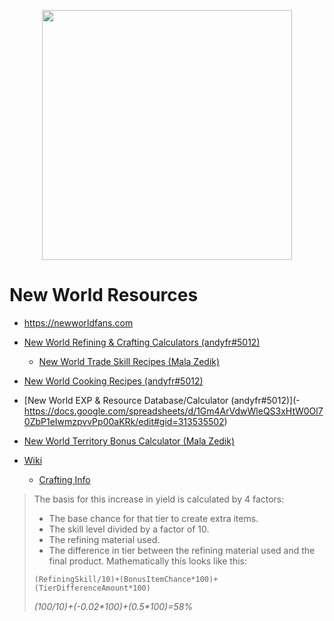 <p align="center"><a href="https://laravel.com" target="_blank"><img src="https://raw.githubusercontent.com/laravel/art/master/logo-lockup/5%20SVG/2%20CMYK/1%20Full%20Color/laravel-logolockup-cmyk-red.svg" width="400"></a></p>

# New World Resources

- https://newworldfans.com

- [New World Refining & Crafting Calculators (andyfr#5012)](https://docs.google.com/spreadsheets/d/1RgZuSTkXne7IBkcInheh01XJFpzDLkbcfsXMVvh32Gg/)
    - [New World Trade Skill Recipes (Mala Zedik)](https://docs.google.com/spreadsheets/d/139UvmN9GQusBQbomfw_MgqdDLxtpJGlcviC2AOMZcVQ/)
- [New World Cooking Recipes (andyfr#5012)](https://docs.google.com/spreadsheets/d/1CyHEZ3E0K5vk1-_ZM18MIOL4OK2AlKSmX6ooh4wW0SA/edit#gid=430418997)
- [New World EXP & Resource Database/Calculator (andyfr#5012)](- https://docs.google.com/spreadsheets/d/1Gm4ArVdwWleQS3xHtW0Ol70ZbP1eIwmzpvvPp00aKRk/edit#gid=313535502)
- [New World Territory Bonus Calculator (Mala Zedik)](https://docs.google.com/spreadsheets/d/1ctqQ3JmRv_PvVbGOh126LgdBmtgXQQRS3ymCLbCE1RE/)

- [Wiki](https://newworld.fandom.com/wiki/)
  - [Crafting Info](https://newworld.fandom.com/wiki/Crafting)
> The basis for this increase in yield is calculated by 4 factors:
>  - The base chance for that tier to create extra items.
>  - The skill level divided by a factor of 10.
>  - The refining material used.
>  - The difference in tier between the refining material used and the final product.
> Mathematically this looks like this:  
>
> `(RefiningSkill/10)+(BonusItemChance*100)+(TierDifferenceAmount*100)`  
>
> *(100/10)+(-0.02\*100)+(0.5\*100)=58%*
